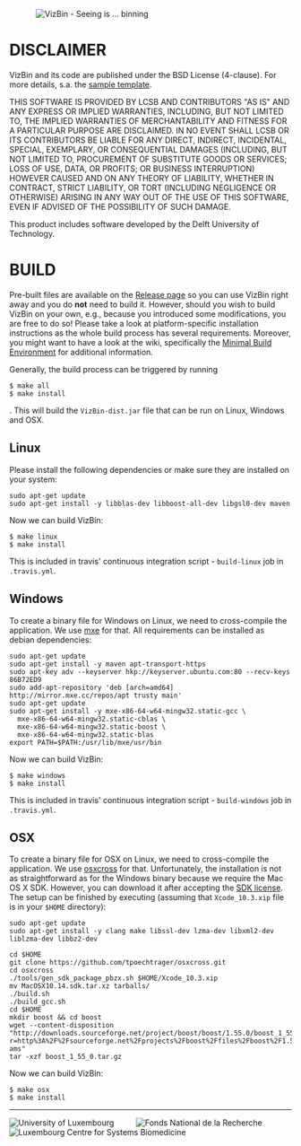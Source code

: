 &nbsp;&nbsp;&nbsp;&nbsp;&nbsp;&nbsp;&nbsp;&nbsp;&nbsp;&nbsp;&nbsp;&nbsp;![VizBin - Seeing is ... binning](http://claczny.github.io/VizBin/images/vizbin_logo.png)

# DISCLAIMER

VizBin and its code are published under the BSD License (4-clause).
For more details, s.a. the [sample template](https://spdx.org/licenses/BSD-4-Clause).

THIS SOFTWARE IS PROVIDED BY LCSB AND CONTRIBUTORS "AS IS" AND ANY
EXPRESS OR IMPLIED WARRANTIES, INCLUDING, BUT NOT LIMITED TO, THE
IMPLIED WARRANTIES OF MERCHANTABILITY AND FITNESS FOR A PARTICULAR
PURPOSE ARE DISCLAIMED. IN NO EVENT SHALL LCSB OR ITS CONTRIBUTORS BE
LIABLE FOR ANY DIRECT, INDIRECT, INCIDENTAL, SPECIAL, EXEMPLARY, OR
CONSEQUENTIAL DAMAGES (INCLUDING, BUT NOT LIMITED TO, PROCUREMENT OF
SUBSTITUTE GOODS OR SERVICES; LOSS OF USE, DATA, OR PROFITS; OR
BUSINESS INTERRUPTION) HOWEVER CAUSED AND ON ANY THEORY OF LIABILITY,
WHETHER IN CONTRACT, STRICT LIABILITY, OR TORT (INCLUDING NEGLIGENCE
OR OTHERWISE) ARISING IN ANY WAY OUT OF THE USE OF THIS SOFTWARE, EVEN
IF ADVISED OF THE POSSIBILITY OF SUCH DAMAGE.

This product includes software developed by the Delft University of Technology.

# BUILD

Pre-built files are available on the [Release page](https://github.com/claczny/VizBin/releases) so you can use VizBin right away and you do **not** need to build it.
However, should you wish to build VizBin on your own, e.g., because you introduced some modifications, you are free to do so!
Please take a look at platform-specific installation instructions as the whole build process has several requirements.
Moreover, you might want to have a look at the wiki, specifically the [Minimal Build Environment](https://github.com/claczny/VizBin/wiki/Minimal-Build-Environment) for additional information.

Generally, the build process can be triggered by running
```
$ make all
$ make install
```
.
This will build the `VizBin-dist.jar` file that can be run on Linux, Windows and OSX.

## Linux

Please install the following dependencies or make sure they are installed on your system:
```
sudo apt-get update
sudo apt-get install -y libblas-dev libboost-all-dev libgsl0-dev maven
```

Now we can build VizBin:
```
$ make linux
$ make install
```

This is included in travis' continuous integration script - `build-linux` job in `.travis.yml`.

## Windows

To create a binary file for Windows on Linux, we need to cross-compile the application.
We use [mxe](https://github.com/mxe/mxe) for that.
All requirements can be installed as debian dependencies:

```
sudo apt-get update
sudo apt-get install -y maven apt-transport-https
sudo apt-key adv --keyserver hkp://keyserver.ubuntu.com:80 --recv-keys 86B72ED9
sudo add-apt-repository 'deb [arch=amd64] http://mirror.mxe.cc/repos/apt trusty main'
sudo apt-get update
sudo apt-get install -y mxe-x86-64-w64-mingw32.static-gcc \
  mxe-x86-64-w64-mingw32.static-cblas \
  mxe-x86-64-w64-mingw32.static-boost \
  mxe-x86-64-w64-mingw32.static-blas
export PATH=$PATH:/usr/lib/mxe/usr/bin
```

Now we can build VizBin:
```
$ make windows
$ make install
```

This is included in travis' continuous integration script - `build-windows` job in `.travis.yml`.

## OSX

To create a binary file for OSX on Linux, we need to cross-compile the application.
We use [osxcross](https://github.com/tpoechtrager/osxcross) for that.
Unfortunately, the installation is not as straightforward as for the Windows binary because we require the Mac OS X SDK.
However, you can download it after accepting the [SDK license](https://download.developer.apple.com/Developer_Tools/Xcode_10.3/Xcode_10.3.xip). 
The setup can be finished by executing (assuming that `Xcode_10.3.xip` file is in your `$HOME` directory):

```
sudo apt-get update
sudo apt-get install -y clang make libssl-dev lzma-dev libxml2-dev liblzma-dev libbz2-dev

cd $HOME
git clone https://github.com/tpoechtrager/osxcross.git
cd osxcross
./tools/gen_sdk_package_pbzx.sh $HOME/Xcode_10.3.xip
mv MacOSX10.14.sdk.tar.xz tarballs/
./build.sh
./build_gcc.sh
cd $HOME
mkdir boost && cd boost
wget --content-disposition "http://downloads.sourceforge.net/project/boost/boost/1.55.0/boost_1_55_0.tar.gz?r=http%3A%2F%2Fsourceforge.net%2Fprojects%2Fboost%2Ffiles%2Fboost%2F1.55.0%2F&ts=1402397648&use_mirror=softlayer-ams"
tar -xzf boost_1_55_0.tar.gz
```

Now we can build VizBin:
```
$ make osx
$ make install
```

------
![University of Luxembourg](http://claczny.github.io/VizBin/images/Logo_Uni_quadri_88px.jpg) &nbsp;&nbsp;&nbsp;&nbsp;&nbsp;&nbsp;&nbsp;&nbsp; ![Fonds National de la Recherche](http://claczny.github.io/VizBin/images/fnr.gif) &nbsp;&nbsp;&nbsp;&nbsp;&nbsp;&nbsp;&nbsp;&nbsp; ![Luxembourg Centre for Systems Biomedicine](http://claczny.github.io/VizBin/images/LCSB_short_large_RGB_88px.jpg)
